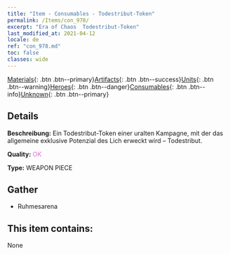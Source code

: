 ```yaml
---
title: "Item - Consumables - Todestribut-Token"
permalink: /Items/con_978/
excerpt: "Era of Chaos  Todestribut-Token"
last_modified_at: 2021-04-12
locale: de
ref: "con_978.md"
toc: false
classes: wide
---
```

 [Materials](/de/Items/){: .btn .btn--primary}[Artifacts](/de/Items/Artifacts/){: .btn .btn--success}[Units](/de/Items/Units/){: .btn .btn--warning}[Heroes](/de/Items/Heroes/){: .btn .btn--danger}[Consumables](/de/Items/Consumables/){: .btn .btn--info}[Unknown](/de/Items/Unknown/){: .btn .btn--primary}

## Details
 **Beschreibung:** Ein Todestribut-Token einer uralten Kampagne, mit der das allgemeine exklusive Potenzial des Lich erweckt wird – Todestribut.

 **Quality:** <span style="color: #DA70D6">OK</span>

 **Type:** WEAPON PIECE

## Gather

*    Ruhmesarena 

## This item contains:

  None

